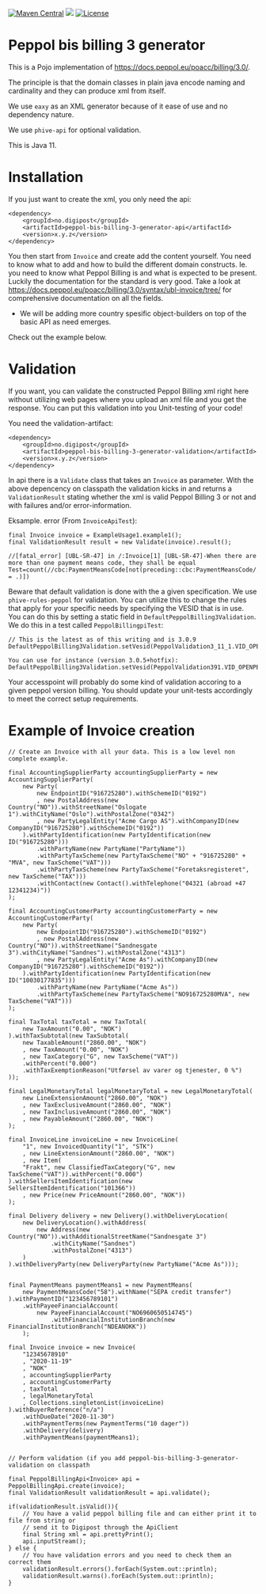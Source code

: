 [![Maven Central](https://maven-badges.herokuapp.com/maven-central/no.digipost/peppol-bis-billing-3-generator/badge.svg)](https://maven-badges.herokuapp.com/maven-central/no.digipost/peppol-bis-billing-3-generator)
![](https://github.com/digipost/peppol-bis-billing-3-generator/workflows/Build%20and%20deploy/badge.svg)
[![License](https://img.shields.io/badge/license-Apache%202-blue)](https://github.com/digipost/peppol-bis-billing-3-generator/blob/master/LICENCE)

# Peppol bis billing 3 generator

This is a Pojo implementation of https://docs.peppol.eu/poacc/billing/3.0/.

The principle is that the domain classes in plain java encode naming and cardinality
and they can produce xml from itself. 

We use `eaxy` as an XML generator because of
it ease of use and no dependency nature. 

We use `phive-api` for optional validation.

This is Java 11.

# Installation

If you just want to create the xml, you only need the api:
```
<dependency>
    <groupId>no.digipost</groupId>
    <artifactId>peppol-bis-billing-3-generator-api</artifactId>
    <version>x.y.z</version>
</dependency>
```

You then start from `Invoice` and create add the content yourself. You need to know what to add
and how to build the different domain constructs. Ie. you need to know what Peppol Billing is
and what is expected to be present. Luckily the documentation for the standard is very good.
Take a look at https://docs.peppol.eu/poacc/billing/3.0/syntax/ubl-invoice/tree/ for 
comprehensive documentation on all the fields. 

* We will be adding more country spesific object-builders on top of the basic API as need emerges.

Check out the example below.

# Validation

If you want, you can validate the constructed Peppol Billing xml right here without utilizing 
web pages where you upload an xml file and you get the response. You can put this validation 
into you Unit-testing of your code!

You need the validation-artifact:
```
<dependency>
    <groupId>no.digipost</groupId>
    <artifactId>peppol-bis-billing-3-generator-validation</artifactId>
    <version>x.y.z</version>
</dependency>
```

In api there is a `Validate` class that takes an `Invoice` as parameter. With the above depencency on classpath 
the validation kicks in and returns a `ValidationResult` stating whether the xml is valid Peppol Billing 3 or not
and with failures and/or error-information.

Eksample. error (From `InvoiceApiTest`): 
```
final Invoice invoice = ExampleUsage1.example1();
final ValidationResult result = new Validate(invoice).result();

//[fatal_error] [UBL-SR-47] in /:Invoice[1] [UBL-SR-47]-When there are more than one payment means code, they shall be equal Test=count(//cbc:PaymentMeansCode[not(preceding::cbc:PaymentMeansCode/. = .)])
```

Beware that default validation is done with the a given specification. We use `phive-rules-peppol` for 
validation. You can utilize this to change the rules that apply for your specific needs by
specifying the VESID that is in use. You can do this by setting a static field in `DefaultPeppolBilling3Validation`.
We do this in a test called `PeppolBillingpiTest`:

```
// This is the latest as of this writing and is 3.0.9
DefaultPeppolBilling3Validation.setVesid(PeppolValidation3_11_1.VID_OPENPEPPOL_INVOICE_V3);

You can use for instance (version 3.0.5+hotfix):
DefaultPeppolBilling3Validation.setVesid(PeppolValidation391.VID_OPENPEPPOL_INVOICE_V3);
```

Your accesspoint will probably do some kind of validation accoring to a given peppol version billing. You should
update your unit-tests accordingly to meet the correct setup requirements.

# Example of Invoice creation

```
// Create an Invoice with all your data. This is a low level non complete example.

final AccountingSupplierParty accountingSupplierParty = new AccountingSupplierParty(
    new Party(
        new EndpointID("916725280").withSchemeID("0192")
        , new PostalAddress(new Country("NO")).withStreetName("Oslogate 1").withCityName("Oslo").withPostalZone("0342")
        , new PartyLegalEntity("Acme Cargo AS").withCompanyID(new CompanyID("916725280").withSchemeID("0192"))
    ).withPartyIdentification(new PartyIdentification(new ID("916725280")))
        .withPartyName(new PartyName("PartyName"))
        .withPartyTaxScheme(new PartyTaxScheme("NO" + "916725280" +  "MVA", new TaxScheme("VAT")))
        .withPartyTaxScheme(new PartyTaxScheme("Foretaksregisteret", new TaxScheme("TAX")))
        .withContact(new Contact().withTelephone("04321 (abroad +47 12341234)"))
);

final AccountingCustomerParty accountingCustomerParty = new AccountingCustomerParty(
    new Party(
        new EndpointID("916725280").withSchemeID("0192")
        , new PostalAddress(new Country("NO")).withStreetName("Sandnesgate 3").withCityName("Sandnes").withPostalZone("4313")
        , new PartyLegalEntity("Acme As").withCompanyID(new CompanyID("916725280").withSchemeID("0192"))
    ).withPartyIdentification(new PartyIdentification(new ID("10030177835")))
        .withPartyName(new PartyName("Acme As"))
        .withPartyTaxScheme(new PartyTaxScheme("NO916725280MVA", new TaxScheme("VAT")))
);

final TaxTotal taxTotal = new TaxTotal(
    new TaxAmount("0.00", "NOK")
).withTaxSubtotal(new TaxSubtotal(
    new TaxableAmount("2860.00", "NOK")
    , new TaxAmount("0.00", "NOK")
    , new TaxCategory("G", new TaxScheme("VAT"))
    .withPercent("0.000")
    .withTaxExemptionReason("Utførsel av varer og tjenester, 0 %")
));

final LegalMonetaryTotal legalMonetaryTotal = new LegalMonetaryTotal(
    new LineExtensionAmount("2860.00", "NOK")
    , new TaxExclusiveAmount("2860.00", "NOK")
    , new TaxInclusiveAmount("2860.00", "NOK")
    , new PayableAmount("2860.00", "NOK")
);

final InvoiceLine invoiceLine = new InvoiceLine(
    "1", new InvoicedQuantity("1", "STK")
    , new LineExtensionAmount("2860.00", "NOK")
    , new Item(
    "Frakt", new ClassifiedTaxCategory("G", new TaxScheme("VAT")).withPercent("0.000")
).withSellersItemIdentification(new SellersItemIdentification("101366"))
    , new Price(new PriceAmount("2860.00", "NOK"))
);

final Delivery delivery = new Delivery().withDeliveryLocation(
    new DeliveryLocation().withAddress(
        new Address(new Country("NO")).withAdditionalStreetName("Sandnesgate 3")
            .withCityName("Sandnes")
            .withPostalZone("4313")
    )
).withDeliveryParty(new DeliveryParty(new PartyName("Acme As")));


final PaymentMeans paymentMeans1 = new PaymentMeans(
    new PaymentMeansCode("58").withName("SEPA credit transfer")
).withPaymentID("123456789101")
    .withPayeeFinancialAccount(
        new PayeeFinancialAccount("NO6960650514745")
            .withFinancialInstitutionBranch(new FinancialInstitutionBranch("NDEANOKK"))
    );

final Invoice invoice = new Invoice(
    "12345678910"
    , "2020-11-19"
    , "NOK"
    , accountingSupplierParty
    , accountingCustomerParty
    , taxTotal
    , legalMonetaryTotal
    , Collections.singletonList(invoiceLine)
).withBuyerReference("n/a")
    .withDueDate("2020-11-30")
    .withPaymentTerms(new PaymentTerms("10 dager"))
    .withDelivery(delivery)
    .withPaymentMeans(paymentMeans1);


// Perform validation (if you add peppol-bis-billing-3-generator-validation on classpath

final PeppolBillingApi<Invoice> api = PeppolBillingApi.create(invoice);
final ValidationResult validationResult = api.validate();

if(validationResult.isValid()){
    // You have a valid peppol billing file and can either print it to file from string or 
    // send it to Digipost through the ApiClient
    final String xml = api.prettyPrint();
    api.inputStream();
} else {
    // You have validation errors and you need to check them an correct them
    validationResult.errors().forEach(System.out::println);
    validationResult.warns().forEach(System.out::println);
}

```

